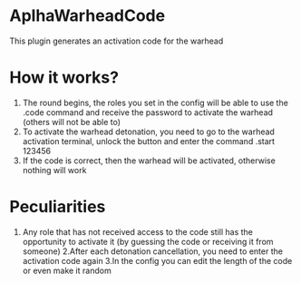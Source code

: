 # AplhaWarheadCode

This plugin generates an activation code for the warhead

# How it works?

1. The round begins, the roles you set in the config will be able to use the .code command and receive the password to activate the warhead (others will not be able to)
2. To activate the warhead detonation, you need to go to the warhead activation terminal, unlock the button and enter the command .start 123456
3. If the code is correct, then the warhead will be activated, otherwise nothing will work

# Peculiarities

1. Any role that has not received access to the code still has the opportunity to activate it (by guessing the code or receiving it from someone)
2.After each detonation cancellation, you need to enter the activation code again
3.In the config you can edit the length of the code or even make it random
